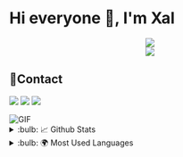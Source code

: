 #  Hi everyone :wave:, I'm Xal 



<div align="center">
    <img src="https://komarev.com/ghpvc/?username=Xall7&color=dc143c"/>
</div>
<div align="center">
    <a href="https://discord.com/users/315548760509906964" title="Discord Profile"><img src="https://lanyard-profile-readme.vercel.app/api/315548760509906964/"></a>
</div>

## 📌Contact 

<a href="https://discord.com/users/315548760509906964" target="_blank"><img src="https://shields.io/badge/Xal-111111.svg?&style=for-the-badge&logo=discord"></a> <a href="https://github.com/Xall7" target="_blank"><img src="https://shields.io/badge/Xal-111111.svg?&style=for-the-badge&logo=github"></a>    <a href="https://discord.gg/Xmsy99wW" target="_blank"><img src="https://shields.io/badge/ Discord Server-111111.svg?&style=for-the-badge&logo=discord"></a>







<img alt="GIF" src="https://media4.giphy.com/media/I6wUi5eTdUCWI/giphy.gif"/> 

<details> 
<summary>:bulb: 📈 Github Stats</summary>
<img src="https://github-readme-stats.vercel.app/api?username=Xall7&theme=radical">
</details>

<details> 
<summary>:bulb: 🌍 Most Used Languages </summary>
<img src=https://github-readme-stats.vercel.app/api/top-langs/?username=anuraghazra&layout=compact">
</details>

